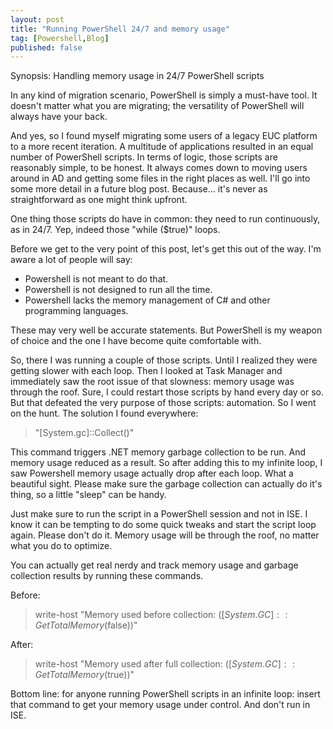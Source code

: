 ```yaml
---
layout: post
title: "Running PowerShell 24/7 and memory usage"
tag: [Powershell,Blog]
published: false
---
```

Synopsis: Handling memory usage in 24/7 PowerShell scripts

In any kind of migration scenario, PowerShell is simply a must-have tool. It doesn't matter what you are migrating; the versatility of PowerShell will always have your back.

And yes, so I found myself migrating some users of a legacy EUC platform to a more recent iteration. A multitude of applications resulted in an equal number of PowerShell scripts. In terms of logic, those scripts are reasonably simple, to be honest. It always comes down to moving users around in AD and getting some files in the right places as well. I'll go into some more detail in a future blog post. Because... it's never as straightforward as one might think upfront.  

One thing those scripts do have in common: they need to run continuously, as in 24/7.  Yep, indeed those "while ($true)" loops.

Before we get to the very point of this post, let's get this out of the way. I'm aware a lot of people will say:
- Powershell is not meant to do that.
- Powershell is not designed to run all the time.
- Powershell lacks the memory management of C# and other programming languages.  

These may very well be accurate statements. But PowerShell is my weapon of choice and the one I have become quite comfortable with.

So, there I was running a couple of those scripts. Until I realized they were getting slower with each loop. Then I looked at Task Manager and immediately saw the root issue of that slowness: memory usage was through the roof. Sure, I could restart those scripts by hand every day or so. But that defeated the very purpose of those scripts: automation.
So I went on the hunt. The solution I found everywhere:  
> "[System.gc]::Collect()"  

This command triggers .NET memory garbage collection to be run. And memory usage reduced as a result.
So after adding this to my infinite loop, I saw Powershell memory usage actually drop after each loop. What a beautiful sight. Please make sure the garbage collection can actually do it's thing, so a little "sleep" can be handy.  

Just make sure to run the script in a PowerShell session and not in ISE. I know it can be tempting to do some quick tweaks and start the script loop again. Please don't do it. Memory usage will be through the roof, no matter what you do to optimize.  

You can actually get real nerdy and track memory usage and garbage collection results by running these commands.  

Before:
> write-host "Memory used before collection: $([System.GC]::GetTotalMemory($false))"  

After:
> write-host "Memory used after full collection: $([System.GC]::GetTotalMemory($true))"  

Bottom line: for anyone running PowerShell scripts in an infinite loop: insert that command to get your memory usage under control. And don't run in ISE.
